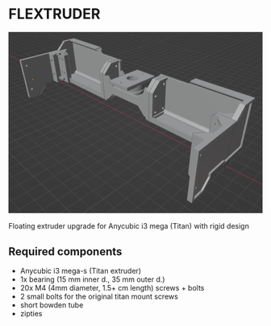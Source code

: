# FLEXTRUDER

![!img flextruder](https://github.com/enaix/flextruder/raw/master/img/screen1.png)

Floating extruder upgrade for Anycubic i3 mega (Titan) with rigid design

## Required components

* Anycubic i3 mega-s (Titan extruder)
* 1x bearing (15 mm inner d., 35 mm outer d.)
* 20x M4 (4mm diameter, 1.5+ cm length) screws + bolts
* 2 small bolts for the original titan mount screws
* short bowden tube
* zipties

